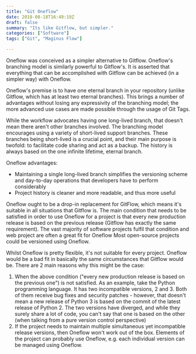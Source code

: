 ```yaml
---
title: "Git Oneflow"
date: 2018-08-18T16:49:19Z
draft: false
summary: "Its like Gitflow, but simpler."
categories: ["Software"]
tags: ["Git", "Maginus Flow"]

---
```

Oneflow was conceived as a simpler  alternative to Gitflow. Oneflow's branching 
model is similarly powerful to Gitflow's. It is asserted that everything that 
can be accomplished with Gitflow can be achieved (in a simpler way) with Oneflow. 

Oneflow's premise is to have one eternal branch in your repository (unlike 
Gitflow, which has at least two eternal branches). This brings a number of 
advantages without losing any expressivity of the branching model; the more 
advanced use cases are made possible through the usage of Git Tags.

While the workflow advocates having one long-lived branch, that doesn't mean 
there aren't other branches involved. The branching model encourages using a 
variety of short-lived support branches. These branches being short-lived is 
a crucial point, and their main purpose is twofold: to facilitate code sharing 
and act as a backup. The history is always based on the one infinite lifetime, 
eternal branch.

Oneflow advantages:

- Maintaining a single long-lived branch simplifies the versioning scheme 
  and day-to-day operations that developers have to perform considerably
- Project history is cleaner and more readable, and thus more useful

Oneflow ought to be a drop-in replacement for GitFlow, which means it's 
suitable in all situations that Gitflow is. The main condition that 
needs to be satisfied in order to use Oneflow for a project is that 
every new production release is based on the previous release (Gitflow 
has exactly the same requirement). The vast majority of software projects 
fulfil that condition and web project are often a great fit for Oneflow 
Most open-source projects could be versioned using Oneflow.

Whilst Oneflow is pretty flexible, it's not suitable for every project. 
Oneflow would be a bad fit in basically the same circumstances that 
Gitflow would be. There are 2 main reasons why this might be the case:

1.	When the above condition ("every new production release is based on 
    the previous one") is not satisfied. As an example, take the Python 
    programming language. It has two incompatible versions, 2 and 3. Both 
	of them receive bug fixes and security patches - however, that doesn't 
	mean a new release of Python 3 is based on the commit of the latest 
	release of Python 2. The two versions have diverged, and while they 
	surely share a lot of code, you can't say that one is based on the 
	other (when talking from a pure version control perspective)
2.	If the project needs to maintain multiple simultaneous yet incompatible 
    release versions, then Oneflow won't work out of the box. Elements 
	of the project can probably use Oneflow, e.g. each individual 
	version can be managed using Oneflow.
